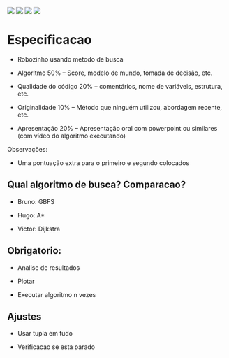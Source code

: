 ![]("./Figure_1.png")
![]("./Figure_2.png")
![]("./Figure_3.png")
![]("./Figure_4.png")

# Especificacao

- Robozinho usando metodo de busca

- Algoritmo 50%
   – Score, modelo de mundo, tomada de decisão, etc.
- Qualidade do código 20%
   – comentários, nome de variáveis, estrutura, etc.
- Originalidade 10%
   – Método que ninguém utilizou, abordagem recente, etc.
- Apresentação 20%
– Apresentação oral com powerpoint ou similares (com vídeo do algoritmo executando)

Observações:

- Uma pontuação extra para o primeiro e segundo colocados

## Qual algoritmo de busca? Comparacao?

- Bruno: GBFS

- Hugo: A*

- Victor: Dijkstra

## Obrigatorio:

- Analise de resultados

- Plotar

- Executar algoritmo n vezes

## Ajustes

- Usar tupla em tudo

- Verificacao se esta parado
